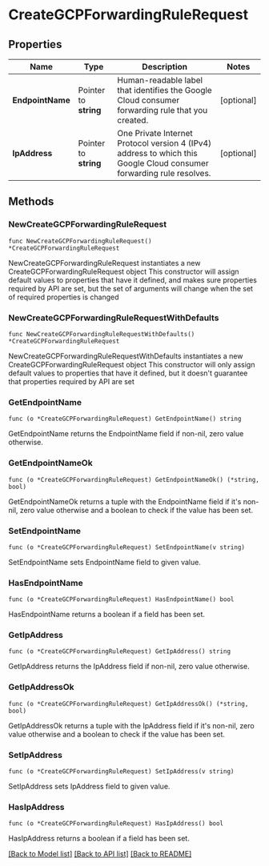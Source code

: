 # CreateGCPForwardingRuleRequest

## Properties

Name | Type | Description | Notes
------------ | ------------- | ------------- | -------------
**EndpointName** | Pointer to **string** | Human-readable label that identifies the Google Cloud consumer forwarding rule that you created. | [optional] 
**IpAddress** | Pointer to **string** | One Private Internet Protocol version 4 (IPv4) address to which this Google Cloud consumer forwarding rule resolves. | [optional] 

## Methods

### NewCreateGCPForwardingRuleRequest

`func NewCreateGCPForwardingRuleRequest() *CreateGCPForwardingRuleRequest`

NewCreateGCPForwardingRuleRequest instantiates a new CreateGCPForwardingRuleRequest object
This constructor will assign default values to properties that have it defined,
and makes sure properties required by API are set, but the set of arguments
will change when the set of required properties is changed

### NewCreateGCPForwardingRuleRequestWithDefaults

`func NewCreateGCPForwardingRuleRequestWithDefaults() *CreateGCPForwardingRuleRequest`

NewCreateGCPForwardingRuleRequestWithDefaults instantiates a new CreateGCPForwardingRuleRequest object
This constructor will only assign default values to properties that have it defined,
but it doesn't guarantee that properties required by API are set

### GetEndpointName

`func (o *CreateGCPForwardingRuleRequest) GetEndpointName() string`

GetEndpointName returns the EndpointName field if non-nil, zero value otherwise.

### GetEndpointNameOk

`func (o *CreateGCPForwardingRuleRequest) GetEndpointNameOk() (*string, bool)`

GetEndpointNameOk returns a tuple with the EndpointName field if it's non-nil, zero value otherwise
and a boolean to check if the value has been set.

### SetEndpointName

`func (o *CreateGCPForwardingRuleRequest) SetEndpointName(v string)`

SetEndpointName sets EndpointName field to given value.

### HasEndpointName

`func (o *CreateGCPForwardingRuleRequest) HasEndpointName() bool`

HasEndpointName returns a boolean if a field has been set.

### GetIpAddress

`func (o *CreateGCPForwardingRuleRequest) GetIpAddress() string`

GetIpAddress returns the IpAddress field if non-nil, zero value otherwise.

### GetIpAddressOk

`func (o *CreateGCPForwardingRuleRequest) GetIpAddressOk() (*string, bool)`

GetIpAddressOk returns a tuple with the IpAddress field if it's non-nil, zero value otherwise
and a boolean to check if the value has been set.

### SetIpAddress

`func (o *CreateGCPForwardingRuleRequest) SetIpAddress(v string)`

SetIpAddress sets IpAddress field to given value.

### HasIpAddress

`func (o *CreateGCPForwardingRuleRequest) HasIpAddress() bool`

HasIpAddress returns a boolean if a field has been set.


[[Back to Model list]](../README.md#documentation-for-models) [[Back to API list]](../README.md#documentation-for-api-endpoints) [[Back to README]](../README.md)


